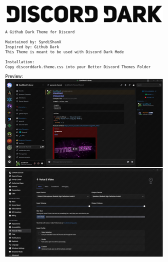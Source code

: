![Chat](https://github.com/SyndiShanX/Discord-Dark/blob/main/Images/Discord-Dark-Icon.png)

	A Github Dark Theme for Discord
	
	Maintained by: SyndiShanX
	Inspired by: Github Dark
	This Theme is meant to be used with Discord Dark Mode
	
	Installation:
	Copy discorddark.theme.css into your Better Discord Themes Folder

Preview:
![Chat](https://github.com/SyndiShanX/Discord-Dark/blob/main/Images/Discord-Dark-Chat.png)
![Settings](https://github.com/SyndiShanX/Discord-Dark/blob/main/Images/Discord-Dark-Settings.png)
